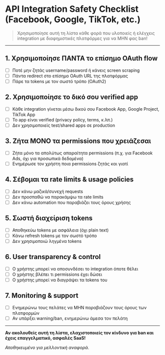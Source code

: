 # API Integration Safety Checklist (Facebook, Google, TikTok, etc.)

> Χρησιμοποίησε αυτή τη λίστα κάθε φορά που υλοποιείς ή ελέγχεις integration με διαφημιστικές πλατφόρμες για να ΜΗΝ φας ban!

---

## 1. Χρησιμοποίησε ΠΑΝΤΑ το επίσημο OAuth flow
- [ ] Ποτέ μην ζητάς username/password ή κάνεις screen scraping
- [ ] Πάντα redirect στο επίσημο OAuth URL της πλατφόρμας
- [ ] Πάρε τα tokens με τον σωστό τρόπο (OAuth2)

## 2. Χρησιμοποίησε το δικό σου verified app
- [ ] Κάθε integration γίνεται μέσω δικού σου Facebook App, Google Project, TikTok App
- [ ] Το app είναι verified (privacy policy, terms, κ.λπ.)
- [ ] Δεν χρησιμοποιείς test/shared apps σε production

## 3. Ζήτα ΜΟΝΟ τα permissions που χρειάζεσαι
- [ ] Ζήτα μόνο τα απολύτως απαραίτητα permissions (π.χ. για Facebook Ads, όχι για προσωπικά δεδομένα)
- [ ] Ενημέρωσε τον χρήστη ποια permissions ζητάς και γιατί

## 4. Σέβομαι τα rate limits & usage policies
- [ ] Δεν κάνω μαζικά/συνεχή requests
- [ ] Δεν προσπαθώ να παρακάμψω τα rate limits
- [ ] Δεν κάνω automation που παραβιάζει τους όρους χρήσης

## 5. Σωστή διαχείριση tokens
- [ ] Αποθηκεύω tokens με ασφάλεια (όχι plain text)
- [ ] Κάνω refresh tokens με τον σωστό τρόπο
- [ ] Δεν χρησιμοποιώ ληγμένα tokens

## 6. User transparency & control
- [ ] Ο χρήστης μπορεί να αποσυνδέσει το integration όποτε θέλει
- [ ] Ο χρήστης βλέπει τι permissions έχει δώσει
- [ ] Ο χρήστης μπορεί να διαγράψει τα tokens του

## 7. Monitoring & support
- [ ] Ενημερώνω τους πελάτες να ΜΗΝ παραβιάζουν τους όρους των πλατφορμών
- [ ] Αν υπάρξει warning/ban, ενημερώνω άμεσα τον πελάτη

---

**Αν ακολουθείς αυτή τη λίστα, ελαχιστοποιείς τον κίνδυνο για ban και έχεις επαγγελματικό, ασφαλές SaaS!**

_Αποθηκευμένο για μελλοντική αναφορά._ 